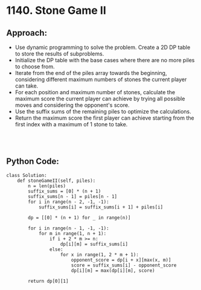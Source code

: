 # 1140. Stone Game II


## Approach:
 - Use dynamic programming to solve the problem. Create a 2D DP table to store the results of subproblems.
 - Initialize the DP table with the base cases where there are no more piles to choose from.
 - Iterate from the end of the piles array towards the beginning, considering different maximum numbers of stones the current player can take.
 - For each position and maximum number of stones, calculate the maximum score the current player can achieve by trying all possible moves and considering the opponent's score.
 - Use the suffix sums of the remaining piles to optimize the calculations.
 - Return the maximum score the first player can achieve starting from the first index with a maximum of 1 stone to take.


<br></br>
## Python Code:

```shell
class Solution:
    def stoneGameII(self, piles):
        n = len(piles)
        suffix_sums = [0] * (n + 1)
        suffix_sums[n - 1] = piles[n - 1]
        for i in range(n - 2, -1, -1):
            suffix_sums[i] = suffix_sums[i + 1] + piles[i]

        dp = [[0] * (n + 1) for _ in range(n)]

        for i in range(n - 1, -1, -1):
            for m in range(1, n + 1):
                if i + 2 * m >= n:
                    dp[i][m] = suffix_sums[i]
                else:
                    for x in range(1, 2 * m + 1):
                        opponent_score = dp[i + x][max(x, m)]
                        score = suffix_sums[i] - opponent_score
                        dp[i][m] = max(dp[i][m], score)
        
        return dp[0][1]
```

